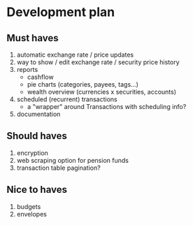 # Development plan

## Must haves

1. automatic exchange rate / price updates
1. way to show / edit exchange rate / security price history
1. reports
    - cashflow
    - pie charts (categories, payees, tags...)
    - wealth overview (currencies x securities, accounts)
1. scheduled (recurrent) transactions
    - a "wrapper" around Transactions with scheduling info?
1. documentation

## Should haves

1. encryption
1. web scraping option for pension funds
1. transaction table pagination?

## Nice to haves

1. budgets
1. envelopes
